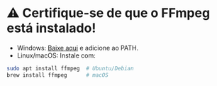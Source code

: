 # ⚠️ Certifique-se de que o FFmpeg está instalado!

- Windows: [Baixe aqui](https://ffmpeg.org/download.html) e adicione ao PATH.
- Linux/macOS: Instale com:

```sh
sudo apt install ffmpeg  # Ubuntu/Debian
brew install ffmpeg      # macOS
```
